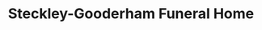 ---
title: "Steckley-Gooderham Funeral Home"
url: /barrie/steckley-gooderham-funeral-home/
shop: Bestattungen
---
